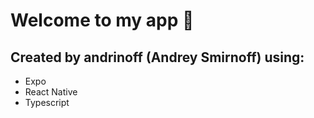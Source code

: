 # Welcome to my app 👋

## Created by andrinoff (Andrey Smirnoff) using:

* Expo
* React Native
* Typescript
